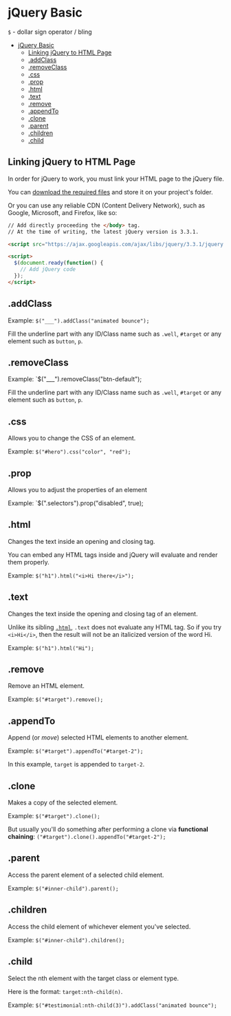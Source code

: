 # jQuery Basic

`$` - dollar sign operator / bling

<!-- TOC -->

- [jQuery Basic](#jquery-basic)
  - [Linking jQuery to HTML Page](#linking-jquery-to-html-page)
  - [.addClass](#addclass)
  - [.removeClass](#removeclass)
  - [.css](#css)
  - [.prop](#prop)
  - [.html](#html)
  - [.text](#text)
  - [.remove](#remove)
  - [.appendTo](#appendto)
  - [.clone](#clone)
  - [.parent](#parent)
  - [.children](#children)
  - [.child](#child)

<!-- /TOC -->
## Linking jQuery to HTML Page

In order for jQuery to work, you must link your HTML page to the jQuery file.

You can [download the required files](https://jquery.com/download/) and store it on your project's folder.

Or you can use any reliable CDN (Content Delivery Network), such as Google, Microsoft, and Firefox, like so:

```html
// Add directly proceeding the </body> tag.
// At the time of writing, the latest jQuery version is 3.3.1.

<script src="https://ajax.googleapis.com/ajax/libs/jquery/3.3.1/jquery.min.js"></script>
```


```html
<script>
  $(document.ready(function() {
    // Add jQuery code
  });
</script>
```

## .addClass

Example: `$("___").addClass("animated bounce");`

Fill the underline part with any ID/Class name such as `.well`, `#target` or any element such as `button`, `p`.

## .removeClass

Example: `$("___").removeClass("btn-default");

Fill the underline part with any ID/Class name such as `.well`, `#target` or any element such as `button`, `p`.

## .css

Allows you to change the CSS of an element.

Example: `$("#hero").css("color", "red");`

## .prop

Allows you to adjust the properties of an element

Example: `$(".selectors").prop("disabled", true);

## .html

Changes the text inside an opening and closing tag.

You can embed any HTML tags inside and jQuery will evaluate and render them properly.

Example: `$("h1").html("<i>Hi there</i>");`

## .text

Changes the text inside the opening and closing tag of an element.

Unlike its sibling [`.html`](#html), `.text` does not evaluate any HTML tag. So if you try `<i>Hi</i>`, then the result will not be an italicized version of the word Hi.

Example: `$("h1").html("Hi");`

## .remove

Remove an HTML element.

Example: `$("#target").remove();`

## .appendTo

Append (or *move*) selected HTML elements to another element.

Example: `$("#target").appendTo("#target-2");`

In this example, `target` is appended to `target-2`.

## .clone

Makes a copy of the selected element.

Example: `$("#target").clone();`

But usually you'll do something after performing a clone via **functional chaining**: `("#target").clone().appendTo("#target-2");`

## .parent

Access the parent element of a selected child element.

Example: `$("#inner-child").parent();`

## .children

Access the child element of whichever element you've selected.

Example: `$("#inner-child").children();`

## .child

Select the nth element with the target class or element type.

Here is the format: `target:nth-child(n)`.

Example: `$("#testimonial:nth-child(3)").addClass("animated bounce");`